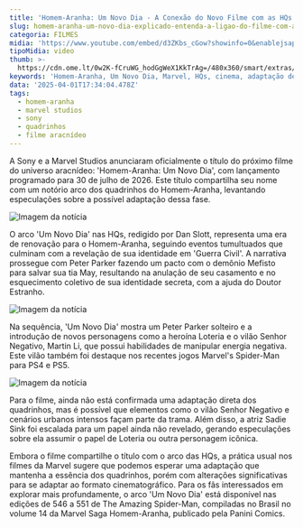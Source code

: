 ```yaml
---
title: 'Homem-Aranha: Um Novo Dia - A Conexão do Novo Filme com as HQs'
slug: homem-aranha-um-novo-dia-explicado-entenda-a-ligao-do-filme-com-a-hq
categoria: FILMES
midia: 'https://www.youtube.com/embed/d3ZKbs_cGow?showinfo=0&enablejsapi=1'
tipoMidia: video
thumb: >-
  https://cdn.ome.lt/0w2K-fCruWG_hodGgWeX1KkTrAg=/480x360/smart/extras/conteudos/Captura_de_tela_2025-04-01_132019.png
keywords: 'Homem-Aranha, Um Novo Dia, Marvel, HQs, cinema, adaptação de quadrinhos'
data: '2025-04-01T17:34:04.478Z'
tags:
  - homem-aranha
  - marvel studios
  - sony
  - quadrinhos
  - filme aracnídeo
---
```


A Sony e a Marvel Studios anunciaram oficialmente o título do próximo filme do universo aracnídeo: 'Homem-Aranha: Um Novo Dia', com lançamento programado para 30 de julho de 2026. Este título compartilha seu nome com um notório arco dos quadrinhos do Homem-Aranha, levantando especulações sobre a possível adaptação dessa fase.

![Imagem da notícia](https://cdn.ome.lt/m_qARW8spQdrTUVYedip0XIwFbk=/fit-in/837x500/smart/uploads/conteudo/fotos/Captura_de_tela_2025-04-01_135726.png)

O arco 'Um Novo Dia' nas HQs, redigido por Dan Slott, representa uma era de renovação para o Homem-Aranha, seguindo eventos tumultuados que culminam com a revelação de sua identidade em 'Guerra Civil'. A narrativa prossegue com Peter Parker fazendo um pacto com o demônio Mefisto para salvar sua tia May, resultando na anulação de seu casamento e no esquecimento coletivo de sua identidade secreta, com a ajuda do Doutor Estranho.

![Imagem da notícia](https://cdn.ome.lt/A9PH-oOZiB96VTU_fsmS5dYdbZ8=/fit-in/837x500/smart/uploads/conteudo/fotos/um_novo_dia.jpg)

Na sequência, 'Um Novo Dia' mostra um Peter Parker solteiro e a introdução de novos personagens como a heroína Loteria e o vilão Senhor Negativo, Martin Li, que possui habilidades de manipular energia negativa. Este vilão também foi destaque nos recentes jogos Marvel's Spider-Man para PS4 e PS5.

![Imagem da notícia](https://cdn.ome.lt/bjiHqSwC3Nx_NQRfcSn2assbHPM=/fit-in/837x500/smart/uploads/conteudo/fotos/Captura_de_tela_2025-04-01_135922.png)

Para o filme, ainda não está confirmada uma adaptação direta dos quadrinhos, mas é possível que elementos como o vilão Senhor Negativo e cenários urbanos intensos façam parte da trama. Além disso, a atriz Sadie Sink foi escalada para um papel ainda não revelado, gerando especulações sobre ela assumir o papel de Loteria ou outra personagem icônica.

Embora o filme compartilhe o título com o arco das HQs, a prática usual nos filmes da Marvel sugere que podemos esperar uma adaptação que mantenha a essência dos quadrinhos, porém com alterações significativas para se adaptar ao formato cinematográfico. Para os fãs interessados em explorar mais profundamente, o arco 'Um Novo Dia' está disponível nas edições de 546 a 551 de The Amazing Spider-Man, compiladas no Brasil no volume 14 da Marvel Saga Homem-Aranha, publicado pela Panini Comics.
